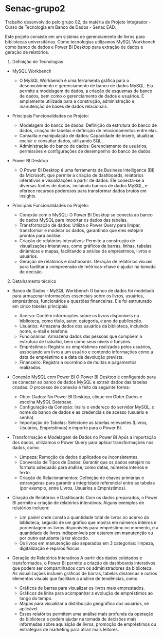 # Senac-grupo2

Trabalho desenvolvido pelo grupo 02, da matéria de Projeto Integrador - Curso de Tecnologia em Banco de Dados - Senac EAD.

Este projeto consiste em um sistema de gerenciamento de livros para bibliotecas universitárias. 
Como tecnologias utilizamos MySQL Workbench como banco de dados e Power BI Desktop para extração de dados e geração de relatórios.

1. Definição de Tecnologias

- MySQL Workbench
  - O MySQL Workbench é uma ferramenta gráfica para o desenvolvimento e gerenciamento de banco de dados MySQL. Ela permite a modelagem de dados, a criação de esquemas de banco de dados, bem como o gerenciamento de dados e usuários. É amplamente utilizada para a construção, administração e manutenção de bases de dados relacionais.

- Principais Funcionalidades no Projeto:
  - Modelagem do banco de dados: Definição da estrutura do banco de dados, criação de tabelas e definição de relacionamentos entre elas.
  - Consulta e manipulação de dados: Capacidade de inserir, atualizar, excluir e consultar dados, utilizando SQL.
  - Administração do banco de dados: Gerenciamento de usuários, permissões e configurações de desempenho do banco de dados.

- Power BI Desktop
  - O Power BI Desktop é uma ferramenta de Business Intelligence (BI) da Microsoft, que permite a criação de dashboards, relatórios interativos e visualizações a partir de dados. Ele conecta-se a diversas fontes de dados, incluindo bancos de dados MySQL, e oferece recursos poderosos para transformar dados brutos em insights.

- Principais Funcionalidades no Projeto:
  - Conexão com o MySQL: O Power BI Desktop se conecta ao banco de dados MySQL para importar os dados das tabelas.
  - Transformação de dados: Utiliza o Power Query para limpar, transformar e modelar os dados, garantindo que eles estejam prontos para análise.
  - Criação de relatórios interativos: Permite a construção de visualizações interativas, como gráficos de barras, linhas, tabelas dinâmicas e mapas, facilitando a análise de empréstimos, livros e usuários.
  - Geração de relatórios e dashboards: Geração de relatórios visuais para facilitar a compreensão de métricas-chave e ajudar na tomada de decisão.

2. Detalhamento técnico

- Banco de Dados - MySQL Workbench
 O banco de dados foi modelado para armazenar informações essenciais sobre os livros, usuários, empréstimos, funcionários e questões financeiras. Ele foi estruturado em cinco tabelas principais:

    - Acervo: Contém informações sobre os livros disponíveis na biblioteca, como título, autor, categoria, e ano de publicação.
    - Usuários: Armazena dados dos usuários da biblioteca, incluindo nome, e-mail e telefone.
    - Funcionários: Armazena dados das pessoas que compõem a estrutura de trabalho, bem como seus níveis e funções.
    - Empréstimos: Registra os empréstimos realizados pelos usuários, associando um livro a um usuário e contendo informações como a data de empréstimo e a data de devolução prevista.
    - Financeiro: Registra a ocorrência de multas e pagamentos realizados.

- Conexão MySQL com Power BI
O Power BI Desktop é configurado para se conectar ao banco de dados MySQL e extrair dados das tabelas criadas. O processo de conexão é feito da seguinte forma:

    - Obter Dados: No Power BI Desktop, clique em Obter Dados e escolha MySQL Database.
    - Configuração da Conexão: Insira o endereço do servidor MySQL, o nome do banco de dados e as credenciais de acesso (usuário e senha).
    - Importação de Tabelas: Selecione as tabelas relevantes (Livros, Usuários, Empréstimos) e importe para o Power BI.

- Transformação e Modelagem de Dados no Power BI
  Após a importação dos dados, utilizamos o Power Query para aplicar transformações nos dados, como:

    - Limpeza: Remoção de dados duplicados ou inconsistentes.
    - Conversão de Tipos de Dados: Garantir que os dados estejam no formato adequado para análise, como datas, números inteiros e texto.
    - Criação de Relacionamentos: Definição de chaves primárias e estrangeiras para garantir a integridade referencial entre as tabelas (por exemplo, entre Livros, Usuários e Empréstimos).

- Criação de Relatórios e Dashboards
  Com os dados preparados, o Power BI permite a criação de relatórios interativos. Alguns exemplos de relatórios incluem:

    - Um painel onde consta a quantidade total de livros no acervo da biblioteca, seguido de um gráfico que mostra em números inteiros e porcentagem os livros disponíveis para empréstimo no momento, e a quantidade de livros indisponíveis por estarem em manutenção ou por   outro estudante já ter alocado. 
    - Os livros em manutenção são separados em 3 categorias: limpeza, digitalização e reparos físicos.

- Geração de Relatórios Interativos
  A partir dos dados coletados e transformados, o Power BI permite a criação de dashboards interativos que podem ser compartilhados com os administradores da biblioteca. As visualizações incluem gráficos de barras, tabelas dinâmicas e outros elementos visuais que facilitam a análise de tendências, como:

    - Gráficos de barras para visualizar os livros mais emprestados.
    - Gráficos de linha para acompanhar a evolução de empréstimos ao longo do tempo.
    - Mapas para visualizar a distribuição geográfica dos usuários, se aplicável.
    - Esses relatórios permitem uma análise mais profunda da operação da biblioteca e podem ajudar na tomada de decisões mais informadas sobre aquisição de livros, promoção de empréstimos ou estratégias de marketing para atrair mais leitores.
